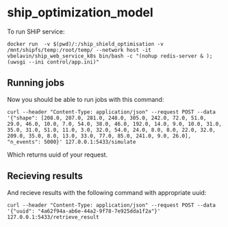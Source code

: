 # ship_optimization_model

To run SHiP service:

```
docker run  -v $(pwd)/:/ship_shield_optimisation -v /mnt/shipfs/temp:/root/temp/ --network host -it vbelavin/ship_web_service_k8s bin/bash -c "(nohup redis-server & ); (uwsgi --ini control/app.ini)"
```

## Running jobs

Now you should be able to run jobs with this command:

```
curl --header "Content-Type: application/json" --request POST --data '{"shape": [208.0, 207.0, 281.0, 248.0, 305.0, 242.0, 72.0, 51.0, 29.0, 46.0, 10.0, 7.0, 54.0, 38.0, 46.0, 192.0, 14.0, 9.0, 10.0, 31.0, 35.0, 31.0, 51.0, 11.0, 3.0, 32.0, 54.0, 24.0, 8.0, 8.0, 22.0, 32.0, 209.0, 35.0, 8.0, 13.0, 33.0, 77.0, 85.0, 241.0, 9.0, 26.0], "n_events": 5000}' 127.0.0.1:5433/simulate
```

Which returns uuid of your request.

## Recieving results

And recieve results with the following command with appropriate uuid:

```
curl --header "Content-Type: application/json" --request POST --data '{"uuid": "4a62f94a-ab6e-44a2-9f78-7e925dda1f2a"}' 127.0.0.1:5433/retrieve_result
```
